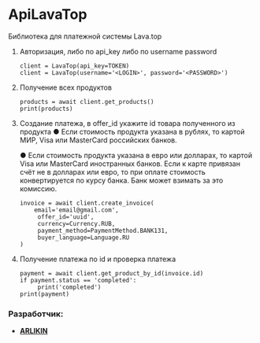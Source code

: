 # ApiLavaTop
Библиотека для платежной системы Lava.top

1. Авторизация, либо по api_key либо по username password

       client = LavaTop(api_key=TOKEN)
       client = LavaTop(username='<LOGIN>', password='<PASSWORD>')

2. Получение всех продуктов

       products = await client.get_products()
       print(products)

3. Создание платежа, в offer_id укажите id товара полученного из продукта 
   ● Если стоимость продукта указана в рублях, 
   то картой МИР, Visa или MasterCard российских банков.

   ● Если стоимость продукта указана в евро или долларах, 
   то картой Visa или MasterCard иностранных банков. 
   Если к карте привязан счёт не в долларах или евро, то при 
   оплате стоимость конвертируется по курсу банка. 
   Банк может взимать за это комиссию.

       invoice = await client.create_invoice(
           email='email@gmail.com',
            offer_id='uuid',
            currency=Currency.RUB,
            payment_method=PaymentMethod.BANK131,
            buyer_language=Language.RU
       )

4. Получение платежа по id и проверка платежа

       payment = await client.get_product_by_id(invoice.id)
       if payment.status == 'completed':
            print('completed')
       print(payment)


### Разработчик:
* [**ARLIKIN**](https://github.com/ARLIKIN)
